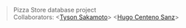 > Pizza Store database project\
> Collaborators: \<[Tyson Sakamoto](https://github.com/tysonmasa)\>  \<[Hugo Centeno Sanz](https://github.com/centenohugo)\>
